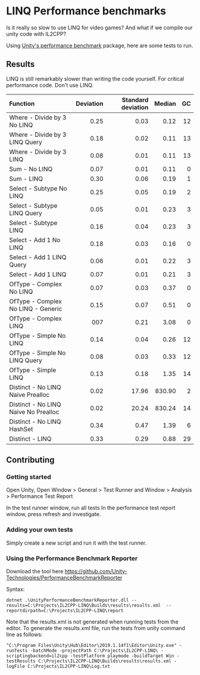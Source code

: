 # LINQ Performance benchmarks

Is it really so slow to use LINQ for video games?
And what if we compile our unity code with IL2CPP?

Using [Unity's performance benchmark](https://docs.unity3d.com/Packages/com.unity.test-framework.performance@1.1) package, here are some tests to run.

## Results

LINQ is still remarkably slower than writing the code yourself.
For critical performance code. Don't use LINQ.

| Function                             | Deviation | Standard deviation | Median |   GC |
| :----------------------------------- | --------: | -----------------: | -----: | ---: |
| Where - Divide by 3 No LINQ          |      0.25 |               0.03 |   0.12 |   12 |
| Where - Divide by 3 LINQ Query       |      0.18 |               0.02 |   0.11 |   13 |
| Where - Divide by 3 LINQ             |      0.08 |               0.01 |   0.11 |   13 |
| Sum - No LINQ                        |      0.07 |               0.01 |   0.11 |    0 |
| Sum - LINQ                           |      0.30 |               0.06 |   0.19 |    1 |
| Select - Subtype No LINQ             |      0.25 |               0.05 |   0.19 |    2 |
| Select - Subtype LINQ Query          |      0.05 |               0.01 |   0.23 |    3 |
| Select - Subtype LINQ                |      0.16 |               0.04 |   0.23 |    3 |
| Select - Add 1 No LINQ               |      0.18 |               0.03 |   0.16 |    0 |
| Select - Add 1 LINQ Query            |      0.06 |               0.01 |   0.22 |    3 |
| Select - Add 1 LINQ                  |      0.07 |               0.01 |   0.21 |    3 |
| OfType - Complex No LINQ             |      0.07 |               0.03 |   0.37 |    0 |
| OfType - Complex No LINQ - Generic   |      0.15 |               0.07 |   0.51 |    0 |
| OfType - Complex LINQ                |       007 |               0.21 |   3.08 |    0 |
| OfType - Simple No LINQ              |      0.14 |               0.04 |   0.26 |   12 |
| OfType - Simple No LINQ Query        |      0.08 |               0.03 |   0.33 |   12 |
| OfType - Simple LINQ                 |      0.13 |               0.18 |   1.35 |   14 |
| Distinct - No LINQ Naive Prealloc    |      0.02 |              17.96 | 830.90 |    2 |
| Distinct - No LINQ Naive No Prealloc |      0.02 |              20.24 | 830.24 |   14 |
| Distinct - No LINQ HashSet           |      0.34 |               0.47 |   1.39 |    6 |
| Distinct - LINQ                      |      0.33 |               0.29 |   0.88 |   29 |

## Contributing

### Getting started

Open Unity, Open Window > General > Test Runner and Window > Analysis > Performance Test Report

In the test runner window, run all tests
In the performance test report window, press refresh and investigate.

### Adding your own tests

Simply create a new script and run it with the test runner.

### Using the Performance Benchmark Reporter

Download the tool here https://github.com/Unity-Technologies/PerformanceBenchmarkReporter

Syntax:

```
dotnet .\UnityPerformanceBenchmarkReporter.dll --results=C:\Projects\IL2CPP-LINQ\Builds\results\results.xml  --reportdirpath=C:\Projects\IL2CPP-LINQ\report
```

Note that the results.xml is not generated when running tests from the editor.
To generate the results.xml file, run the tests from unity command line as follows:

```
"C:\Program Files\Unity\Hub\Editor\2019.1.14f1\Editor\Unity.exe" -runTests -batchMode -projectPath C:\Projects\IL2CPP-LINQ\ -scriptingbackend=il2cpp -testPlatform playmode -buildTarget Win -testResults C:\Projects\IL2CPP-LINQ\Builds\results\results.xml -logFile C:\Projects\IL2CPP-LINQ\Log.txt
```


